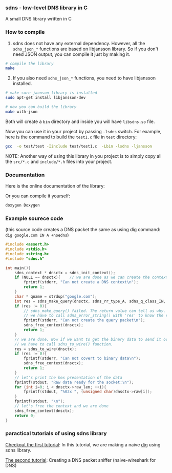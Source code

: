 ### sdns - low-level DNS library in C

A small DNS library written in C

### How to compile

1. sdns does not have any external dependency. However, all the `sdns_json_*` functions are based on libjansson library.
So if you don't need JSON output, you can compile it just by making it.

```bash
# compile the library
make
```

2. If you also need `sdns_json_*` functions, you need to have libjansson installed.

```bash
# make sure jaonson library is installed
sudo apt-get install libjansson-dev

# now you can build the library
make with-json
```


Both will create a `bin` directory and inside you will have `libsdns.so` file.

Now you can use it in your project by passing `-lsdns` switch. For example, here is the command to build the `test1.c` file in `test` directory:

```bash
gcc  -o test/test -Iinclude test/test1.c  -Lbin -lsdns -ljansson
```

NOTE: Another way of using this library in you project is to simply copy all the `src/*.c` and `include/*.h` files into your project.

### Documentation

Here is the online documentation of the library: <link to online>

Or you can compile it yourself:
```bash
doxygen Doxygen
```

### Example sourece code

(this source code creates a DNS packet the same as using dig command: `dig google.com IN A +noedns`)

```c
#include <assert.h>
#include <stdio.h>
#include <string.h>
#include "sdns.h"

int main(){
    sdns_context * dnsctx = sdns_init_context();
    if (NULL == dnsctx){    // we are done as we can create the context
        fprintf(stderr, "Can not create a DNS context\n");
        return 1;
    }
    char * qname = strdup("google.com");
    int res = sdns_make_query(dnsctx, sdns_rr_type_A, sdns_q_class_IN, qname, 0);
    if (res != 0){  
        // sdns_make_query() failed. The return value can tell us why.
        // we have to call sdns_error_string() with 'res' to know the reason.
        fprintf(stderr, "Can not create the query packet\n");
        sdns_free_context(dnsctx);
        return 1;
    }
    // we are done. Now if we want to get the binary data to send it over the socket
    // we have to call sdns_to_wire() function.
    res = sdns_to_wire(dnsctx);
    if (res != 0){
        fprintf(stderr, "Can not covert to binary data\n");
        sdns_free_context(dnsctx);
        return 1;
    }
    // let's print the hex presentation of the data
    fprintf(stdout, "Raw data ready for the socket:\n");
    for (int i=0; i < dnsctx->raw_len; ++i){
        fprintf(stdout, "%02x ", (unsigned char)dnsctx->raw[i]);
    }
    fprintf(stdout, "\n");
    // let's free the context and we are done
    sdns_free_context(dnsctx);
    return 0;
}
```

### paractical tutorials of using sdns library

[Checkout the first tutorial](./Tutorials/tutorial_1.md): In this tutorial, we are making a naive [dig](https://linux.die.net/man/1/dig) using sdns library.

[The second tutorial](./Tutorials/tutorial_2.md): Creating a DNS packet sniffer (naive-wireshark for DNS)



